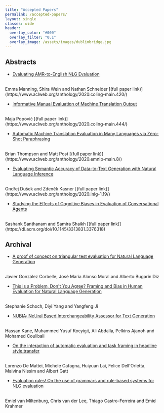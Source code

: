 ```yaml
---
title: "Accepted Papers"
permalink: /accepted-papers/
layout: single
classes: wide
header:
  overlay_color: "#000"
  overlay_filter: "0.1"
  overlay_image: /assets/images/dublinbridge.jpg
---
```


## Abstracts

* [Evaluating AMR-to-English NLG Evaluation](../papers/EvalNLGEval_2020_paper_1.pdf)
<br />
Emma Manning, Shira Wein and Nathan Schneider [(full paper link)](https://www.aclweb.org/anthology/2020.coling-main.420/)

* [Informative Manual Evaluation of Machine Translation Output](../papers/EvalNLGEval_2020_paper_3.pdf)
<br />
Maja Popović [(full paper link)](https://www.aclweb.org/anthology/2020.coling-main.444/)

* [Automatic Machine Translation Evaluation in Many Languages via Zero-Shot Paraphrasing](../papers/EvalNLGEval_2020_paper_4.pdf)
<br />
Brian Thompson and Matt Post [(full paper link)](https://www.aclweb.org/anthology/2020.emnlp-main.8/)

* [Evaluating Semantic Accuracy of Data-to-Text Generation with Natural Language Inference](../papers/EvalNLGEval_2020_paper_9.pdf)
<br />
Ondřej Dušek and Zdeněk Kasner [(full paper link)](https://www.aclweb.org/anthology/2020.inlg-1.19/)

* [Studying the Effects of Cognitive Biases in Evaluation of Conversational Agents](../papers/EvalNLGEval_2020_paper_12.pdf)
<br />
Sashank Santhanam and Samira Shaikh [(full paper link)](https://dl.acm.org/doi/10.1145/3313831.3376318)


## Archival

* [A proof of concept on triangular test evaluation for Natural Language Generation](../papers/EvalNLGEval_2020_paper_2.pdf)
<br />
Javier González Corbelle, José María Alonso Moral and Alberto Bugarín Diz

* [This is a Problem, Don't You Agree? Framing and Bias in Human Evaluation for Natural Language Generation](../papers/EvalNLGEval_2020_paper_6.pdf)
<br />
Stephanie Schoch, Diyi Yang and Yangfeng Ji

* [NUBIA: NeUral Based Interchangeability Assessor for Text Generation](../papers/EvalNLGEval_2020_paper_7.pdf)
<br />
Hassan Kane, Muhammed Yusuf Kocyigit, Ali Abdalla, Pelkins Ajanoh and Mohamed Coulibali

* [On the interaction of automatic evaluation and task framing in headline style transfer](../papers/EvalNLGEval_2020_paper_8.pdf)
<br />
Lorenzo De Mattei, Michele Cafagna, Huiyuan Lai, Felice Dell'Orletta, Malvina Nissim and Albert Gatt

* [Evaluation rules! On the use of grammars and rule-based systems for NLG evaluation](../papers/EvalNLGEval_2020_paper_10.pdf)
<br />
Emiel van Miltenburg, Chris van der Lee, Thiago Castro-Ferreira and Emiel Krahmer
